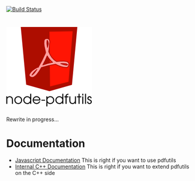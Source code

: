 [![Build Status](https://travis-ci.org/Gottox/node-pdfutils.svg?branch=rewrite-0.4)](https://travis-ci.org/Gottox/node-pdfutils)

![node-pdfutils](https://raw.githubusercontent.com/Gottox/node-pdfutils/rewrite-0.4/pdfutils.png)
=============

Rewrite in progress...

Documentation
=============

* [Javascript Documentation](http://gottox.github.io/node-pdfutils)
  This is right if you want to use pdfutils
* [Internal C++ Documentation](http://gottox.github.io/node-pdfutils/cpp)
  This is right if you want to extend pdfutils on the C++ side
